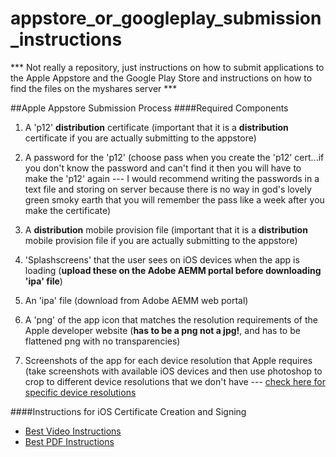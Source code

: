 # appstore_or_googleplay_submission_instructions
*** Not really a repository, just instructions on how to submit applications to the Apple Appstore and the Google Play Store and instructions on how to find the files on the myshares server ***

##Apple Appstore Submission Process
####Required Components
1. A 'p12' **distribution** certificate (important that it is a **distribution** certificate if you are actually submitting to the appstore)

2. A password for the 'p12' (choose pass when you create the 'p12' cert...if you don't know the password and can't find it then you will have to make the 'p12' again --- I would recommend writing the passwords in a text file and storing on server because there is no way in god's lovely green smoky earth that you will remember the pass like a week after you make the certificate)

3. A **distribution** mobile provision file (important that it is a **distribution** mobile provision file if you are actually submitting to the appstore)

4. 'Splashscreens' that the user sees on iOS devices when the app is loading (**upload these on the Adobe AEMM portal before downloading 'ipa' file**)

5. An 'ipa' file (download from Adobe AEMM web portal)

6. A 'png' of the app icon that matches the resolution requirements of the Apple developer website (**has to be a png not a jpg!**, and has to be flattened png with no transparencies)

7. Screenshots of the app for each device resolution that Apple requires (take screenshots with available iOS devices and then use photoshop to crop to different device resolutions that we don't have --- [check here for specific device resolutions](https://developer.apple.com/library/ios/documentation/LanguagesUtilities/Conceptual/iTunesConnect_Guide/Appendices/Properties.html#//apple_ref/doc/uid/TP40011225-CH26-SW2)

####Instructions for iOS Certificate Creation and Signing
  - <a href='https://www.youtube.com/watch?v=Xh2nnjttOwo' target='_blank'>Best Video Instructions</a>
  - [Best PDF Instructions](guide-to-iOS-certificate-creation.pdf)

